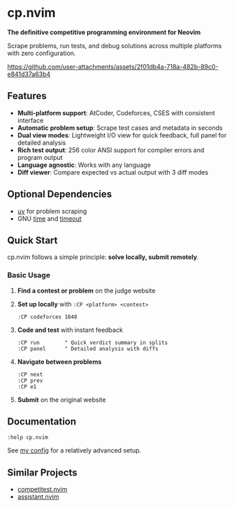 # cp.nvim

**The definitive competitive programming environment for Neovim**

Scrape problems, run tests, and debug solutions across multiple platforms with
zero configuration.

https://github.com/user-attachments/assets/2f01db4a-718a-482b-89c0-e841d37a63b4

## Features

- **Multi-platform support**: AtCoder, Codeforces, CSES with consistent
  interface
- **Automatic problem setup**: Scrape test cases and metadata in seconds
- **Dual view modes**: Lightweight I/O view for quick feedback, full panel for
  detailed analysis
- **Rich test output**: 256 color ANSI support for compiler errors and program
  output
- **Language agnostic**: Works with any language
- **Diff viewer**: Compare expected vs actual output with 3 diff modes

## Optional Dependencies

- [uv](https://docs.astral.sh/uv/) for problem scraping
- GNU [time](https://www.gnu.org/software/time/) and
  [timeout](https://www.gnu.org/software/coreutils/manual/html_node/timeout-invocation.html)

## Quick Start

cp.nvim follows a simple principle: **solve locally, submit remotely**.

### Basic Usage

1. **Find a contest or problem** on the judge website
2. **Set up locally** with `:CP <platform> <contest>`

   ```
   :CP codeforces 1848
   ```

3. **Code and test** with instant feedback

   ```
   :CP run        " Quick verdict summary in splits
   :CP panel      " Detailed analysis with diffs
   ```

4. **Navigate between problems**

   ```
   :CP next
   :CP prev
   :CP e1
   ```

5. **Submit** on the original website

## Documentation

```vim
:help cp.nvim
```

See
[my config](https://github.com/barrett-ruth/dots/blob/main/nvim/lua/plugins/cp.lua)
for a relatively advanced setup.

## Similar Projects

- [competitest.nvim](https://github.com/xeluxee/competitest.nvim)
- [assistant.nvim](https://github.com/A7Lavinraj/assistant.nvim)
